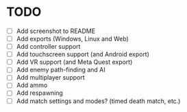 # TODO

* [ ] Add screenshot to README
* [ ] Add exports (Windows, Linux and Web)
* [ ] Add controller support
* [ ] Add touchscreen support (and Android export)
* [ ] Add VR support (and Meta Quest export)
* [ ] Add enemy path-finding and AI
* [ ] Add multiplayer support
* [ ] Add ammo
* [ ] Add respawning
* [ ] Add match settings and modes? (timed death match, etc.)
